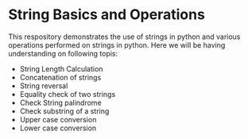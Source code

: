 # String Basics and Operations
This respository demonstrates the use of strings in python and various operations performed on strings in python.
Here we will be having understanding on following topis:
- String Length Calculation
- Concatenation of strings
- String reversal
- Equality check of two strings
- Check String palindrome
- Check substring of a string
- Upper case conversion
- Lower case conversion


